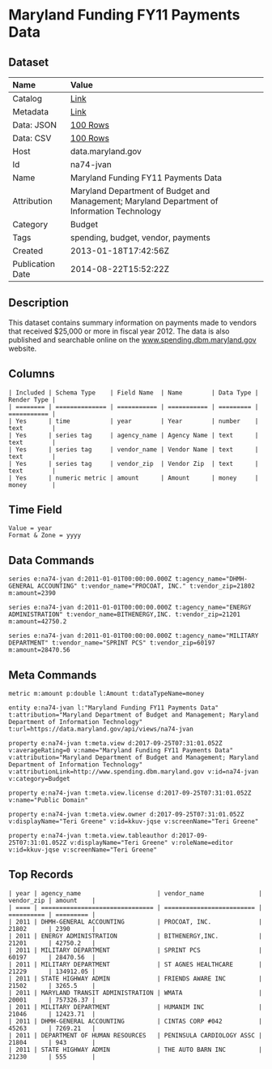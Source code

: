 # Maryland Funding FY11 Payments Data

## Dataset

| Name | Value |
| :--- | :---- |
| Catalog | [Link](https://catalog.data.gov/dataset/maryland-funding-fy11-payments-data-6fda1) |
| Metadata | [Link](https://data.maryland.gov/api/views/na74-jvan) |
| Data: JSON | [100 Rows](https://data.maryland.gov/api/views/na74-jvan/rows.json?max_rows=100) |
| Data: CSV | [100 Rows](https://data.maryland.gov/api/views/na74-jvan/rows.csv?max_rows=100) |
| Host | data.maryland.gov |
| Id | na74-jvan |
| Name | Maryland Funding FY11 Payments Data |
| Attribution | Maryland Department of Budget and Management; Maryland Department of Information Technology |
| Category | Budget |
| Tags | spending, budget, vendor, payments |
| Created | 2013-01-18T17:42:56Z |
| Publication Date | 2014-08-22T15:52:22Z |

## Description

This dataset contains summary information on payments made to vendors that received $25,000 or more in fiscal year 2012.  The data is also published and searchable online on the www.spending.dbm.maryland.gov website.

## Columns

```ls
| Included | Schema Type    | Field Name  | Name        | Data Type | Render Type |
| ======== | ============== | =========== | =========== | ========= | =========== |
| Yes      | time           | year        | Year        | number    | text        |
| Yes      | series tag     | agency_name | Agency Name | text      | text        |
| Yes      | series tag     | vendor_name | Vendor Name | text      | text        |
| Yes      | series tag     | vendor_zip  | Vendor Zip  | text      | text        |
| Yes      | numeric metric | amount      | Amount      | money     | money       |
```

## Time Field

```ls
Value = year
Format & Zone = yyyy
```

## Data Commands

```ls
series e:na74-jvan d:2011-01-01T00:00:00.000Z t:agency_name="DHMH-GENERAL ACCOUNTING" t:vendor_name="PROCOAT, INC." t:vendor_zip=21802 m:amount=2390

series e:na74-jvan d:2011-01-01T00:00:00.000Z t:agency_name="ENERGY ADMINISTRATION" t:vendor_name=BITHENERGY,INC. t:vendor_zip=21201 m:amount=42750.2

series e:na74-jvan d:2011-01-01T00:00:00.000Z t:agency_name="MILITARY DEPARTMENT" t:vendor_name="SPRINT PCS" t:vendor_zip=60197 m:amount=28470.56
```

## Meta Commands

```ls
metric m:amount p:double l:Amount t:dataTypeName=money

entity e:na74-jvan l:"Maryland Funding FY11 Payments Data" t:attribution="Maryland Department of Budget and Management; Maryland Department of Information Technology" t:url=https://data.maryland.gov/api/views/na74-jvan

property e:na74-jvan t:meta.view d:2017-09-25T07:31:01.052Z v:averageRating=0 v:name="Maryland Funding FY11 Payments Data" v:attribution="Maryland Department of Budget and Management; Maryland Department of Information Technology" v:attributionLink=http://www.spending.dbm.maryland.gov v:id=na74-jvan v:category=Budget

property e:na74-jvan t:meta.view.license d:2017-09-25T07:31:01.052Z v:name="Public Domain"

property e:na74-jvan t:meta.view.owner d:2017-09-25T07:31:01.052Z v:displayName="Teri Greene" v:id=kkuv-jqse v:screenName="Teri Greene"

property e:na74-jvan t:meta.view.tableauthor d:2017-09-25T07:31:01.052Z v:displayName="Teri Greene" v:roleName=editor v:id=kkuv-jqse v:screenName="Teri Greene"
```

## Top Records

```ls
| year | agency_name                     | vendor_name               | vendor_zip | amount    | 
| ==== | =============================== | ========================= | ========== | ========= | 
| 2011 | DHMH-GENERAL ACCOUNTING         | PROCOAT, INC.             | 21802      | 2390      | 
| 2011 | ENERGY ADMINISTRATION           | BITHENERGY,INC.           | 21201      | 42750.2   | 
| 2011 | MILITARY DEPARTMENT             | SPRINT PCS                | 60197      | 28470.56  | 
| 2011 | MILITARY DEPARTMENT             | ST AGNES HEALTHCARE       | 21229      | 134912.05 | 
| 2011 | STATE HIGHWAY ADMIN             | FRIENDS AWARE INC         | 21502      | 3265.5    | 
| 2011 | MARYLAND TRANSIT ADMINISTRATION | WMATA                     | 20001      | 757326.37 | 
| 2011 | MILITARY DEPARTMENT             | HUMANIM INC               | 21046      | 12423.71  | 
| 2011 | DHMH-GENERAL ACCOUNTING         | CINTAS CORP #042          | 45263      | 7269.21   | 
| 2011 | DEPARTMENT OF HUMAN RESOURCES   | PENINSULA CARDIOLOGY ASSC | 21804      | 943       | 
| 2011 | STATE HIGHWAY ADMIN             | THE AUTO BARN INC         | 21230      | 555       | 
```